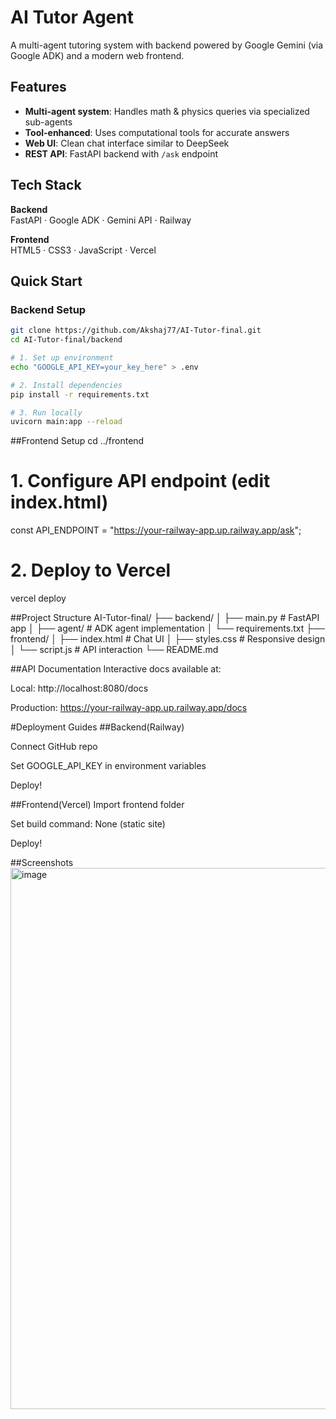 # AI Tutor Agent

A multi-agent tutoring system with backend powered by Google Gemini (via Google ADK) and a modern web frontend.

## Features

- **Multi-agent system**: Handles math & physics queries via specialized sub-agents
- **Tool-enhanced**: Uses computational tools for accurate answers
- **Web UI**: Clean chat interface similar to DeepSeek
- **REST API**: FastAPI backend with `/ask` endpoint

## Tech Stack

**Backend**  
FastAPI · Google ADK · Gemini API · Railway

**Frontend**  
HTML5 · CSS3 · JavaScript · Vercel

## Quick Start

### Backend Setup
```bash
git clone https://github.com/Akshaj77/AI-Tutor-final.git
cd AI-Tutor-final/backend

# 1. Set up environment
echo "GOOGLE_API_KEY=your_key_here" > .env

# 2. Install dependencies
pip install -r requirements.txt

# 3. Run locally
uvicorn main:app --reload

```
##Frontend Setup
cd ../frontend

# 1. Configure API endpoint (edit index.html)
const API_ENDPOINT = "https://your-railway-app.up.railway.app/ask";

# 2. Deploy to Vercel
vercel deploy

##Project Structure 
AI-Tutor-final/
├── backend/
│   ├── main.py               # FastAPI app
│   ├── agent/                # ADK agent implementation
│   └── requirements.txt
├── frontend/
│   ├── index.html            # Chat UI
│   ├── styles.css            # Responsive design
│   └── script.js             # API interaction
└── README.md

##API Documentation
Interactive docs available at:

Local: http://localhost:8080/docs

Production: https://your-railway-app.up.railway.app/docs

#Deployment Guides
##Backend(Railway)

Connect GitHub repo

Set GOOGLE_API_KEY in environment variables

Deploy!

##Frontend(Vercel)
Import frontend folder

Set build command: None (static site)

Deploy!

##Screenshots 
<img width="866" alt="image" src="https://github.com/user-attachments/assets/1e685da0-c403-408c-a0e1-cc95de504592" />
